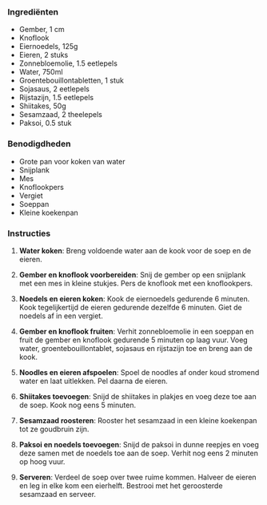 ### Ingrediënten

- Gember, 1 cm
- Knoflook
- Eiernoedels, 125g
- Eieren, 2 stuks
- Zonnebloemolie, 1.5 eetlepels
- Water, 750ml
- Groentebouillontabletten, 1 stuk
- Sojasaus, 2 eetlepels
- Rijstazijn, 1.5 eetlepels
- Shiitakes, 50g
- Sesamzaad, 2 theelepels
- Paksoi, 0.5 stuk

### Benodigdheden

- Grote pan voor koken van water
- Snijplank
- Mes
- Knoflookpers
- Vergiet
- Soeppan
- Kleine koekenpan

### Instructies

1. **Water koken**: Breng voldoende water aan de kook voor de soep en de eieren.
    
2. **Gember en knoflook voorbereiden**: Snij de gember op een snijplank met een mes in kleine stukjes. Pers de knoflook met een knoflookpers.
    
3. **Noedels en eieren koken**: Kook de eiernoedels gedurende 6 minuten. Kook tegelijkertijd de eieren gedurende dezelfde 6 minuten. Giet de noedels af in een vergiet.
    
4. **Gember en knoflook fruiten**: Verhit zonnebloemolie in een soeppan en fruit de gember en knoflook gedurende 5 minuten op laag vuur. Voeg water, groentebouillontablet, sojasaus en rijstazijn toe en breng aan de kook.
    
5. **Noodles en eieren afspoelen**: Spoel de noodles af onder koud stromend water en laat uitlekken. Pel daarna de eieren.
    
6. **Shiitakes toevoegen**: Snijd de shiitakes in plakjes en voeg deze toe aan de soep. Kook nog eens 5 minuten.
    
7. **Sesamzaad roosteren**: Rooster het sesamzaad in een kleine koekenpan tot ze goudbruin zijn.
    
8. **Paksoi en noedels toevoegen**: Snijd de paksoi in dunne reepjes en voeg deze samen met de noedels toe aan de soep. Verhit nog eens 2 minuten op hoog vuur.
    
9. **Serveren**: Verdeel de soep over twee ruime kommen. Halveer de eieren en leg in elke kom een eierhelft. Bestrooi met het geroosterde sesamzaad en serveer.